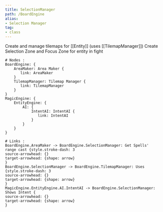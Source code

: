 ```yaml
---
title: SelectionManager
path: /BoardEngine
alias: 
- Selection Manager
tag: 
- class
---
```

Create and manage tilemaps for [[Entity]] (uses [[TilemapManager]])
Create Selection Zone and Focus Zone for entity in fight
```d2
# Nodes :
BoardEngine: {
    AreaMaker: Area Maker {
       link: AreaMaker
    }
    TilemapManager: Tilemap Manager {
       link: TilemapManager
    }
}
MagicEngine: {
    EntityEngine: {
        AI: {
            IntentAI: IntentAI {
               link: IntentAI
            }
        }
    }
}

# Links :
BoardEngine.AreaMaker -> BoardEngine.SelectionManager: Get Spells' range cast {style.stroke-dash: 3
source-arrowhead: {}
target-arrowhead: {shape: arrow}
}
BoardEngine.SelectionManager -> BoardEngine.TilemapManager: Uses {style.stroke-dash: 3
source-arrowhead: {}
target-arrowhead: {shape: arrow}
}
MagicEngine.EntityEngine.AI.IntentAI -> BoardEngine.SelectionManager: Shows Intent {
source-arrowhead: {}
target-arrowhead: {shape: arrow}
}

```